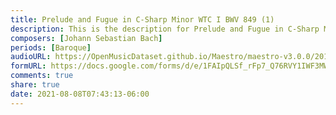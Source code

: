 ```yaml
---
title: Prelude and Fugue in C-Sharp Minor WTC I BWV 849 (1)
description: This is the description for Prelude and Fugue in C-Sharp Minor WTC I BWV 849 by Johann Sebastian Bach
composers: [Johann Sebastian Bach]
periods: [Baroque]
audioURL: https://OpenMusicDataset.github.io/Maestro/maestro-v3.0.0/2014/MIDI-UNPROCESSED_01-03_R1_2014_MID--AUDIO_02_R1_2014_wav--1.midi
formURL: https://docs.google.com/forms/d/e/1FAIpQLSf_rFp7_Q76RVY1IWF3MW1n1UyGIQHoD-HpzXhiA1cIkf-nrw/viewform
comments: true
share: true
date: 2021-08-08T07:43:13-06:00
---
```

